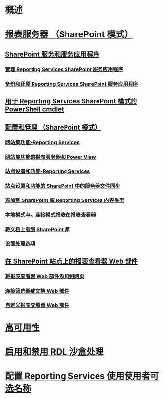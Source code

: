 # [概述](reporting-services-report-server.md)  
# [报表服务器 （SharePoint 模式）](reporting-services-report-server-sharepoint-mode.md)  
## [SharePoint 服务和服务应用程序](reporting-services-sharepoint-service-and-service-applications.md)  
### [管理 Reporting Services SharePoint 服务应用程序](manage-a-reporting-services-sharepoint-service-application.md)  
### [备份和还原 Reporting Services SharePoint 服务应用程序](backup-and-restore-reporting-services-sharepoint-service-applications.md)  
## [用于 Reporting Services SharePoint 模式的 PowerShell cmdlet](powershell-cmdlets-for-reporting-services-sharepoint-mode.md)  
## [配置和管理 （SharePoint 模式）](configuration-and-administration-of-a-report-server.md)  
### [网站集功能-Reporting Services](site-collection-features-reporting-services.md)  
### [网站集功能的报表服务器和 Power View](site-collection-features-report-server-and-power-view.md)  
### [站点设置和功能-Reporting Services](site-settings-and-features-reporting-services.md)  
### [站点设置和功能的 SharePoint 中的服务器文件同步](activate-the-report-server-file-sync-feature-in-sharepoint-ca.md)  
### [添加到 SharePoint 库 Reporting Services 内容类型](add-reporting-services-content-types-to-a-sharepoint-library.md)  
### [本地模式与。连接模式报表在报表查看器](local-mode-vs-connected-mode-reports-in-the-report-viewer.md)  
### [将文档上载到 SharePoint 库](upload-documents-to-a-sharepoint-library-reporting-services-in-sharepoint-mode.md)  
### [设置处理选项](set-processing-options-reporting-services-in-sharepoint-integrated-mode.md)  
## [在 SharePoint 站点上的报表查看器 Web 部件](report-viewer-web-part-on-a-sharepoint-site.md)  
### [将报表查看器 Web 部件添加到网页](add-the-report-viewer-web-part-to-a-web-page.md)  
### [连接筛选器或文档 Web 部件](connect-filter-or-documents-web-part-sharepoint-integrated-mode.md)  
### [自定义报表查看器 Web 部件](customize-the-report-viewer-web-part.md)  
# [高可用性](high-availability-reporting-services.md)  
# [启用和禁用 RDL 沙盒处理](enable-and-disable-rdl-sandboxing.md)  
# [配置 Reporting Services 使用使用者可选名称](configure-reporting-services-to-use-a-subject-alternative-name.md)  
